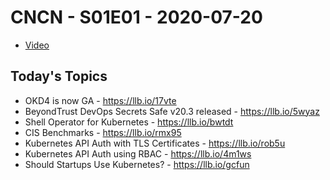 # CNCN - S01E01 - 2020-07-20

- [Video](https://youtu.be/spfP42se6Q0)

## Today's Topics

- OKD4 is now GA - https://llb.io/17vte
- BeyondTrust DevOps Secrets Safe v20.3 released - https://llb.io/5wyaz
- Shell Operator for Kubernetes - https://llb.io/bwtdt
- CIS Benchmarks - https://llb.io/rmx95
- Kubernetes API Auth with TLS Certificates - https://llb.io/rob5u
- Kubernetes API Auth using RBAC - https://llb.io/4m1ws
- Should Startups Use Kubernetes? - https://llb.io/gcfun 
